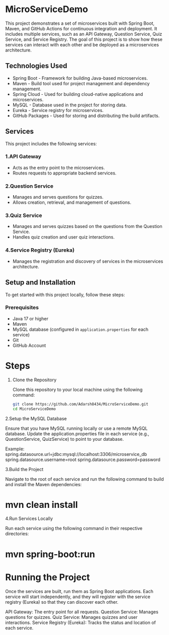 # MicroServiceDemo

This project demonstrates a set of microservices built with Spring Boot, Maven, and GitHub Actions for continuous integration and deployment. It includes multiple services, such as an API Gateway, Question Service, Quiz Service, and Service Registry. The goal of this project is to show how these services can interact with each other and be deployed as a microservices architecture.

## Technologies Used

- Spring Boot - Framework for building Java-based microservices.
- Maven - Build tool used for project management and dependency management.
- Spring Cloud - Used for building cloud-native applications and microservices.
- MySQL - Database used in the project for storing data.
- Eureka - Service registry for microservices.
- GitHub Packages - Used for storing and distributing the build artifacts.

## Services

This project includes the following services:

### 1.API Gateway
- Acts as the entry point to the microservices.
- Routes requests to appropriate backend services.

### 2.Question Service
- Manages and serves questions for quizzes.
- Allows creation, retrieval, and management of questions.

### 3.Quiz Service
- Manages and serves quizzes based on the questions from the Question Service.
- Handles quiz creation and user quiz interactions.

### 4.Service Registry (Eureka)
- Manages the registration and discovery of services in the microservices architecture.

## Setup and Installation

To get started with this project locally, follow these steps:

### Prerequisites

- Java 17 or higher
- Maven
- MySQL database (configured in `application.properties` for each service)
- Git
- GitHub Account

# Steps

1. Clone the Repository

   Clone this repository to your local machine using the following command:

   ```bash
   git clone https://github.com/Adarsh8434/MicroServiceDemo.git
   cd MicroServiceDemo

2.Setup the MySQL Database

Ensure that you have MySQL running locally or use a remote MySQL database. Update the application.properties file in each service (e.g., QuestionService, QuizService) to point to your database.

Example:
spring.datasource.url=jdbc:mysql://localhost:3306/microservice_db
spring.datasource.username=root
spring.datasource.password=password

3.Build the Project

Navigate to the root of each service and run the following command to build and install the Maven dependencies:

# mvn clean install

4.Run Services Locally

Run each service using the following command in their respective directories:

# mvn spring-boot:run

# Running the Project
Once the services are built, run them as Spring Boot applications. Each service will start independently, and they will register with the service registry (Eureka) so that they can discover each other.

API Gateway: The entry point for all requests.
Question Service: Manages questions for quizzes.
Quiz Service: Manages quizzes and user interactions.
Service Registry (Eureka): Tracks the status and location of each service.


